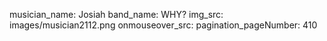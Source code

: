 musician_name: Josiah
band_name: WHY?
img_src: images/musician2112.png
onmouseover_src: 
pagination_pageNumber: 410